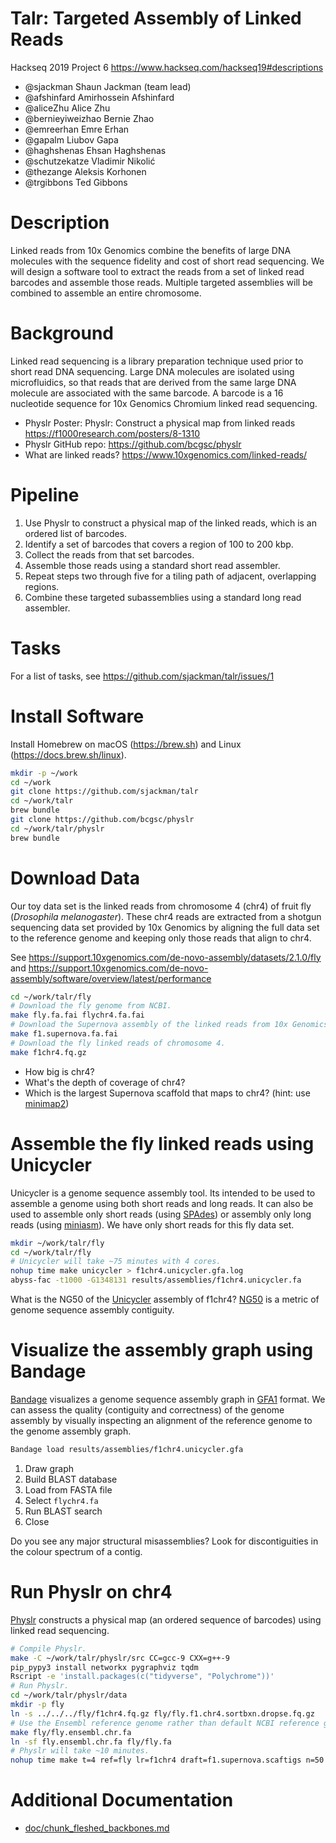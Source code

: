 # Talr: Targeted Assembly of Linked Reads

Hackseq 2019 Project 6
<https://www.hackseq.com/hackseq19#descriptions>

- @sjackman Shaun Jackman (team lead)
- @afshinfard Amirhossein Afshinfard
- @aliceZhu Alice Zhu
- @bernieyiweizhao Bernie Zhao
- @emreerhan Emre Erhan
- @gapalm Liubov Gapa
- @haghshenas Ehsan Haghshenas
- @schutzekatze Vladimir Nikolić
- @thezange Aleksis Korhonen
- @trgibbons Ted Gibbons

# Description

Linked reads from 10x Genomics combine the benefits of large DNA molecules with the sequence fidelity and cost of short read sequencing. We will design a software tool to extract the reads from a set of linked read barcodes and assemble those reads. Multiple targeted assemblies will be combined to assemble an entire chromosome.

# Background

Linked read sequencing is a library preparation technique used prior to short read DNA sequencing. Large DNA molecules are isolated using microfluidics, so that reads that are derived from the same large DNA molecule are associated with the same barcode. A barcode is a 16 nucleotide sequence for 10x Genomics Chromium linked read sequencing.

- Physlr Poster: Physlr: Construct a physical map from linked reads <https://f1000research.com/posters/8-1310>
- Physlr GitHub repo: <https://github.com/bcgsc/physlr>
- What are linked reads? <https://www.10xgenomics.com/linked-reads/>

# Pipeline

1. Use Physlr to construct a physical map of the linked reads, which is an ordered list of barcodes.
2. Identify a set of barcodes that covers a region of 100 to 200 kbp.
3. Collect the reads from that set barcodes.
4. Assemble those reads using a standard short read assembler.
5. Repeat steps two through five for a tiling path of adjacent, overlapping regions.
6. Combine these targeted subassemblies using a standard long read assembler.

# Tasks

For a list of tasks, see <https://github.com/sjackman/talr/issues/1>

# Install Software

Install Homebrew on macOS (<https://brew.sh>) and Linux (<https://docs.brew.sh/linux>).

```sh
mkdir -p ~/work
cd ~/work
git clone https://github.com/sjackman/talr
cd ~/work/talr
brew bundle
git clone https://github.com/bcgsc/physlr
cd ~/work/talr/physlr
brew bundle
```

# Download Data

Our toy data set is the linked reads from chromosome 4 (chr4) of fruit fly (*Drosophila melanogaster*). These chr4 reads are extracted from a shotgun sequencing data set provided by 10x Genomics by aligning the full data set to the reference genome and keeping only those reads that align to chr4.

See <https://support.10xgenomics.com/de-novo-assembly/datasets/2.1.0/fly>
and <https://support.10xgenomics.com/de-novo-assembly/software/overview/latest/performance>

```sh
cd ~/work/talr/fly
# Download the fly genome from NCBI.
make fly.fa.fai flychr4.fa.fai
# Download the Supernova assembly of the linked reads from 10x Genomics.
make f1.supernova.fa.fai
# Download the fly linked reads of chromosome 4.
make f1chr4.fq.gz
```

- How big is chr4?
- What's the depth of coverage of chr4?
- Which is the largest Supernova scaffold that maps to chr4? (hint: use [minimap2](https://github.com/lh3/minimap2))

# Assemble the fly linked reads using Unicycler

Unicycler is a genome sequence assembly tool. Its intended to be used to assemble a genome using both short reads and long reads. It can also be used to assemble only short reads (using [SPAdes](https://github.com/ablab/spades)) or assembly only long reads (using [miniasm](https://github.com/lh3/miniasm)). We have only short reads for this fly data set.

```sh
mkdir ~/work/talr/fly
cd ~/work/talr/fly
# Unicycler will take ~75 minutes with 4 cores.
nohup time make unicycler > f1chr4.unicycler.gfa.log
abyss-fac -t1000 -G1348131 results/assemblies/f1chr4.unicycler.fa
```

What is the NG50 of the [Unicycler](https://github.com/rrwick/Unicycler) assembly of f1chr4? [NG50](https://en.wikipedia.org/wiki/N50,_L50,_and_related_statistics) is a metric of genome sequence assembly contiguity.

# Visualize the assembly graph using Bandage

[Bandage](https://github.com/rrwick/Bandage) visualizes a genome sequence assembly graph in [GFA1](https://github.com/GFA-spec/GFA-spec/blob/master/GFA1.md) format. We can assess the quality (contiguity and correctness) of the genome assembly by visually inspecting an alignment of the reference genome to the genome assembly graph.

```sh
Bandage load results/assemblies/f1chr4.unicycler.gfa
```

1. Draw graph
2. Build BLAST database
3. Load from FASTA file
4. Select `flychr4.fa`
5. Run BLAST search
6. Close

Do you see any major structural misassemblies? Look for discontiguities in the colour spectrum of a contig.

# Run Physlr on chr4

[Physlr](https://github.com/bcgsc/physlr) constructs a physical map (an ordered sequence of barcodes) using linked read sequencing.

```sh
# Compile Physlr.
make -C ~/work/talr/physlr/src CC=gcc-9 CXX=g++-9
pip_pypy3 install networkx pygraphviz tqdm
Rscript -e 'install.packages(c("tidyverse", "Polychrome"))'
# Run Physlr.
cd ~/work/talr/physlr/data
mkdir -p fly
ln -s ../../../fly/f1chr4.fq.gz fly/fly.f1.chr4.sortbxn.dropse.fq.gz
# Use the Ensembl reference genome rather than default NCBI reference genome.
make fly/fly.ensembl.chr.fa
ln -sf fly.ensembl.chr.fa fly/fly.fa
# Physlr will take ~10 minutes.
nohup time make t=4 ref=fly lr=f1chr4 draft=f1.supernova.scaftigs n=50 f1chr4.k32-w32.n100-1000.c2-x.physlr.overlap.n50.mol.backbone.fleshed.path >f1chr4.k32-w32.n100-1000.c2-x.physlr.overlap.n50.mol.backbone.fleshed.path.log
```

# Additional Documentation

- [doc/chunk_fleshed_backbones.md](doc/chunk_fleshed_backbones.md)
